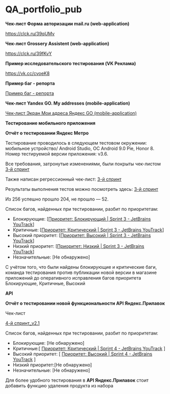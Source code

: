 # QA_portfolio_pub

**Чек-лист Форма авторизации mail.ru (web-application)**

https://clck.ru/39qUMv

**Чек-лист Grossery Assistent (web-application)**

https://clck.ru/39fKvY

**Пример исследовательского тестирования (VK Реклама)**

https://vk.cc/cvoeK8 

**Пример баг - репорта**

[Пример баг - репорта](https://www.notion.so/9f63dcc7b0794f7e893bf8cfbcb2a82c?pvs=21)

**Чек-лист Yandex GO. My addresses (mobile-application)**

[Чек-лист Экран Мои адреса Яндекс GO (mobile-application)](https://www.notion.so/GO-mobile-application-50c1413371e349de86908400c4801592?pvs=21) 

**Тестирование мобильного приложения**

**Отчёт о тестировании Яндекс Метро**

Тестирование проводилось в следующем тестовом окружении: мобильное устройство/ Android Studio, ОС Android 9.0 Pie, Honor 8. Номер тестируемой версии приложения: v3.6.

Все требования, затронутые изменениями, были покрыты чек-листом [3-й спринт](https://docs.google.com/spreadsheets/d/1bDdanDumHO-DayZ1HFEmX1wQ3TqfOO7HW_REEDqTQgY/edit?usp=sharing)

Также написан регрессионный чек-лист: [3-й спринт](https://docs.google.com/spreadsheets/d/1bDdanDumHO-DayZ1HFEmX1wQ3TqfOO7HW_REEDqTQgY/edit?usp=sharing)

Результаты выполнения тестов можно посмотреть здесь: [3-й спринт](https://docs.google.com/spreadsheets/d/1bDdanDumHO-DayZ1HFEmX1wQ3TqfOO7HW_REEDqTQgY/edit?usp=sharing)

Из 256 успешно прошло 204, не прошло — 52.

Список багов, найденных при тестировании, разбит по приоритетам:

- Блокирующие: [[Приоритет: Блокирующий | Sprint 3 - JetBrains YouTrack](https://sazykina-a.youtrack.cloud/tag/sprint%203-6?q=%D0%9F%D1%80%D0%B8%D0%BE%D1%80%D0%B8%D1%82%D0%B5%D1%82:%20%D0%91%D0%BB%D0%BE%D0%BA%D0%B8%D1%80%D1%83%D1%8E%D1%89%D0%B8%D0%B9)]
- Критичные: [[Приоритет: Критический | Sprint 3 - JetBrains YouTrack](https://sazykina-a.youtrack.cloud/tag/sprint%203-6?q=%D0%9F%D1%80%D0%B8%D0%BE%D1%80%D0%B8%D1%82%D0%B5%D1%82:%20%D0%9A%D1%80%D0%B8%D1%82%D0%B8%D1%87%D0%B5%D1%81%D0%BA%D0%B8%D0%B9%20)]
- Высокий приоритет: [[Приоритет: Высокий | Sprint 3 - JetBrains YouTrack](https://sazykina-a.youtrack.cloud/tag/sprint%203-6?q=%D0%9F%D1%80%D0%B8%D0%BE%D1%80%D0%B8%D1%82%D0%B5%D1%82:%20%D0%92%D1%8B%D1%81%D0%BE%D0%BA%D0%B8%D0%B9%20)]
- Низкий приоритет: [[Приоритет: Низкий | Sprint 3 - JetBrains YouTrack](https://sazykina-a.youtrack.cloud/tag/sprint%203-6?q=%D0%9F%D1%80%D0%B8%D0%BE%D1%80%D0%B8%D1%82%D0%B5%D1%82:%20%D0%9D%D0%B8%D0%B7%D0%BA%D0%B8%D0%B9)]
- Незначительные: [Не обнаружено]

С учётом того, что были найдены блокирующие и критические баги, команда тестирования против публикации новой версии в магазине приложений до оперативного исправления багов приоритета Блокирующие, Критичные, Высокий

**API**

**Отчёт о тестировании новой функциональности API Яндекс.Прилавок**

Чек-лист

[4-й спринт_v2.1](https://docs.google.com/spreadsheets/d/1IqzYhejccxTI5F1b5mSVzv5cQE1-hnEFyWFUPEFy2So/edit?usp=sharing)

Список багов, найденных при тестировании, разбит по приоритетам:

- Блокирующие: [Не обнаружено]
- Критичные:[ [Приоритет: Критический | Sprint 4 - JetBrains YouTrack](https://sazykina-a.youtrack.cloud/tag/sprint%204-7?q=%D0%9F%D1%80%D0%B8%D0%BE%D1%80%D0%B8%D1%82%D0%B5%D1%82:%20%D0%9A%D1%80%D0%B8%D1%82%D0%B8%D1%87%D0%B5%D1%81%D0%BA%D0%B8%D0%B9) ]
- Высокий приоритет: [ [Приоритет: Высокий | Sprint 4 - JetBrains YouTrack](https://sazykina-a.youtrack.cloud/tag/sprint%204-7?q=%D0%9F%D1%80%D0%B8%D0%BE%D1%80%D0%B8%D1%82%D0%B5%D1%82:%20%D0%92%D1%8B%D1%81%D0%BE%D0%BA%D0%B8%D0%B9) ]
- Низкий приоритет:[Не обнаружено]
- Незначительные: [Не обнаружено]

Для более удобного тестирования в **API Яндекс.Прилавок** стоит добавить функцию удаления продукта из набора
